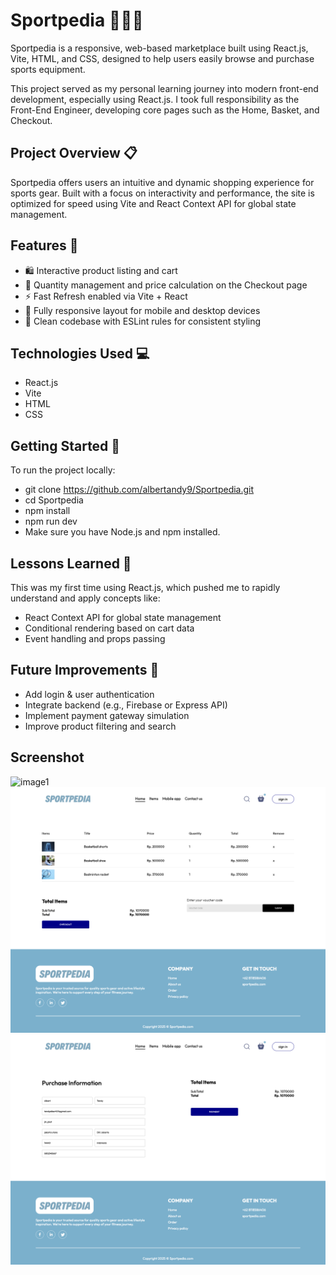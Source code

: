 # Sportpedia 🏀🏸🎾

Sportpedia is a responsive, web-based marketplace built using React.js, Vite, HTML, and CSS, designed to help users easily browse and purchase sports equipment.

This project served as my personal learning journey into modern front-end development, especially using React.js. I took full responsibility as the Front-End Engineer, developing core pages such as the Home, Basket, and Checkout.

## Project Overview 📋

Sportpedia offers users an intuitive and dynamic shopping experience for sports gear. Built with a focus on interactivity and performance, the site is optimized for speed using Vite and React Context API for global state management.

## Features 🎯
- 🛍️ Interactive product listing and cart
- 🧮 Quantity management and price calculation on the Checkout page
- ⚡ Fast Refresh enabled via Vite + React
- 📱 Fully responsive layout for mobile and desktop devices
- 🧠 Clean codebase with ESLint rules for consistent styling

## Technologies Used 💻
- React.js
- Vite
- HTML
- CSS

## Getting Started 🚀
To run the project locally:

- git clone https://github.com/albertandy9/Sportpedia.git
- cd Sportpedia
- npm install
- npm run dev
- Make sure you have Node.js and npm installed.

## Lessons Learned 🧠
This was my first time using React.js, which pushed me to rapidly understand and apply concepts like:

- React Context API for global state management
- Conditional rendering based on cart data
- Event handling and props passing

## Future Improvements 🔧
- Add login & user authentication
- Integrate backend (e.g., Firebase or Express API)
- Implement payment gateway simulation
- Improve product filtering and search

## Screenshot
![image1](images/SportMarketplace.png)
![image2](images/SportMarketplace_2.png)
![image3](images/SportMarketplace_3.png)
